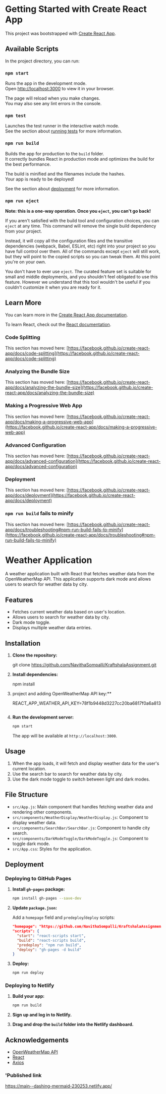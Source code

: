 # Getting Started with Create React App

This project was bootstrapped with [Create React App](https://github.com/facebook/create-react-app).

## Available Scripts

In the project directory, you can run:

### `npm start`

Runs the app in the development mode.\
Open [http://localhost:3000](http://localhost:3000) to view it in your browser.

The page will reload when you make changes.\
You may also see any lint errors in the console.

### `npm test`

Launches the test runner in the interactive watch mode.\
See the section about [running tests](https://facebook.github.io/create-react-app/docs/running-tests) for more information.

### `npm run build`

Builds the app for production to the `build` folder.\
It correctly bundles React in production mode and optimizes the build for the best performance.

The build is minified and the filenames include the hashes.\
Your app is ready to be deployed!

See the section about [deployment](https://facebook.github.io/create-react-app/docs/deployment) for more information.

### `npm run eject`

**Note: this is a one-way operation. Once you `eject`, you can't go back!**

If you aren't satisfied with the build tool and configuration choices, you can `eject` at any time. This command will remove the single build dependency from your project.

Instead, it will copy all the configuration files and the transitive dependencies (webpack, Babel, ESLint, etc) right into your project so you have full control over them. All of the commands except `eject` will still work, but they will point to the copied scripts so you can tweak them. At this point you're on your own.

You don't have to ever use `eject`. The curated feature set is suitable for small and middle deployments, and you shouldn't feel obligated to use this feature. However we understand that this tool wouldn't be useful if you couldn't customize it when you are ready for it.

## Learn More

You can learn more in the [Create React App documentation](https://facebook.github.io/create-react-app/docs/getting-started).

To learn React, check out the [React documentation](https://reactjs.org/).

### Code Splitting

This section has moved here: [https://facebook.github.io/create-react-app/docs/code-splitting](https://facebook.github.io/create-react-app/docs/code-splitting)

### Analyzing the Bundle Size

This section has moved here: [https://facebook.github.io/create-react-app/docs/analyzing-the-bundle-size](https://facebook.github.io/create-react-app/docs/analyzing-the-bundle-size)

### Making a Progressive Web App

This section has moved here: [https://facebook.github.io/create-react-app/docs/making-a-progressive-web-app](https://facebook.github.io/create-react-app/docs/making-a-progressive-web-app)

### Advanced Configuration

This section has moved here: [https://facebook.github.io/create-react-app/docs/advanced-configuration](https://facebook.github.io/create-react-app/docs/advanced-configuration)

### Deployment

This section has moved here: [https://facebook.github.io/create-react-app/docs/deployment](https://facebook.github.io/create-react-app/docs/deployment)

### `npm run build` fails to minify

This section has moved here: [https://facebook.github.io/create-react-app/docs/troubleshooting#npm-run-build-fails-to-minify](https://facebook.github.io/create-react-app/docs/troubleshooting#npm-run-build-fails-to-minify)




# Weather Application

A weather application built with React that fetches weather data from the OpenWeatherMap API. This application supports dark mode and allows users to search for weather data by city.

## Features

- Fetches current weather data based on user's location.
- Allows users to search for weather data by city.
- Dark mode toggle.
- Displays multiple weather data entries.

## Installation

1. **Clone the repository:**


    git clone https://github.com/NavithaSompalli/KraftshalaAssignment.git
    


2. **Install dependencies:**

    
    npm install
    

3.  project and adding OpenWeatherMap API key:**

    
    REACT_APP_WEATHER_API_KEY=78f1b9448d3227cc20ba6817f0a6a813
    ```

4. **Run the development server:**

    ```sh
    npm start
    ```

    The app will be available at `http://localhost:3000`.

## Usage

1. When the app loads, it will fetch and display weather data for the user's current location.
2. Use the search bar to search for weather data by city.
3. Use the dark mode toggle to switch between light and dark modes.

## File Structure

- `src/App.js`: Main component that handles fetching weather data and rendering other components.
- `src/components/WeatherDisplay/WeatherDisplay.js`: Component to display weather data.
- `src/components/SearchBar/SearchBar.js`: Component to handle city search.
- `src/components/DarkModeToggle/DarkModeToggle.js`: Component to toggle dark mode.
- `src/App.css`: Styles for the application.

## Deployment

### Deploying to GitHub Pages

1. **Install `gh-pages` package:**

    ```sh
    npm install gh-pages --save-dev
    ```

2. **Update `package.json`:**

    Add a `homepage` field and `predeploy`/`deploy` scripts:

    ```json
    "homepage": "https://github.com/NavithaSompalli/KraftshalaAssignment.git",
    "scripts": {
      "start": "react-scripts start",
      "build": "react-scripts build",
      "predeploy": "npm run build",
      "deploy": "gh-pages -d build"
    }
    ```

3. **Deploy:**

    ```sh
    npm run deploy
    ```

### Deploying to Netlify

1. **Build your app:**

    ```sh
    npm run build
    ```

2. **Sign up and log in to Netlify.**

3. **Drag and drop the `build` folder into the Netlify dashboard.**



## Acknowledgements

- [OpenWeatherMap API](https://openweathermap.org/api)
- [React](https://reactjs.org/)
- [Axios](https://github.com/axios/axios)


### 'Published link ##### 
https://main--dashing-mermaid-230253.netlify.app/